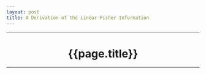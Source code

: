```yaml
---
layout: post
title: A Derivation of the Linear Fisher Information
---
```

<hr class="rule-header-title-top">
<h1 align="center">{{page.title}}</h1>
<hr class="rule-header-title-bottom">